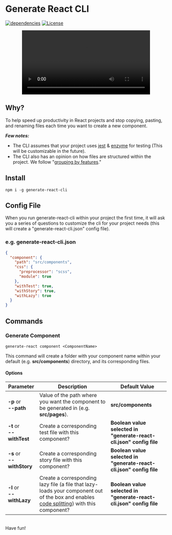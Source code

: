 # Generate React CLI
[![dependencies](https://david-dm.org/arminbro/generate-react-cli.svg)](https://david-dm.org/arminbro/generate-react-cli)
[![License](https://img.shields.io/npm/l/express.svg)](https://github.com/arminbro/generate-react-cli/blob/master/LICENSE)

<p align="center">
  <video width="400" controls autoplay>
    <source src="/asset/component.mov" type="video/mp4">
  </video>
</p>

## Why?

To help speed up productivity in React projects and stop copying, pasting, and renaming files each time you want to create a new component.

**_Few notes:_**
- The CLI assumes that your project uses [jest](https://github.com/facebook/jest) & [enzyme](https://github.com/airbnb/enzyme) for testing (This will be customizable in the future).
- The CLI also has an opinion on how files are structured within the project. We follow "[grouping by features](https://reactjs.org/docs/faq-structure.html#grouping-by-features-or-routes)."

## Install

`npm i -g generate-react-cli`

## Config File
When you run generate-react-cli within your project the first time, it will ask you a series of questions to customize the cli for your project needs (this will create a "generate-react-cli.json" config file).

### e.g. **generate-react-cli.json**

```json
{
  "component": {
    "path": "src/components",
    "css": {
      "preprocessor": "scss",
      "module": true
    },
    "withTest": true,
    "withStory": true,
    "withLazy": true
  }
}
```

## Commands

### Generate Component

`generate-react component <ComponentName>`

This command will create a folder with your component name within your default (e.g. **src/components**) directory, and its corresponding files.

#### Options
|Parameter|Description|Default Value|
|---------|-----------|-------|
| **-p** or<br>**--path** | Value of the path where you want the component to be generated in (e.g. **src/pages**). | **src/components**
| **-t** or<br>**--withTest** | Create a corresponding test file with this component? | **Boolean value selected in "generate-react-cli.json" config file**
| **-s** or<br>**--withStory** | Create a corresponding story file with this component? | **Boolean value selected in "generate-react-cli.json" config file**
| **-l** or<br>**--withLazy** | Create a corresponding lazy file (a file that lazy-loads your component out of the box and enables [code splitting](https://reactjs.org/docs/code-splitting.html#code-splitting)) with this component? | **Boolean value selected in "generate-react-cli.json" config file**

<br>
Have fun!
